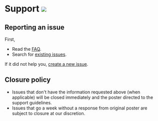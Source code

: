 # Support [![](https://isitmaintained.com/badge/resolution/portapps/teamspeak-client-portable.svg)](https://isitmaintained.com/project/portapps/teamspeak-client-portable)

## Reporting an issue

First,

* Read the [FAQ](http://portapps.github.io/doc/faq/).
* Search for [existing issues](https://github.com/portapps/teamspeak-client-portable/issues?utf8=%E2%9C%93&q=).

If it did not help you, [create a new issue](https://github.com/portapps/teamspeak-client-portable/issues).

## Closure policy

* Issues that don't have the information requested above (when applicable) will be closed immediately and the poster directed to the support guidelines.
* Issues that go a week without a response from original poster are subject to closure at our discretion.
